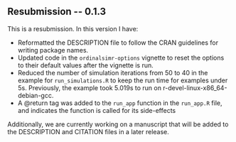 ## Resubmission -- 0.1.3

This is a resubmission. In this version I have:

* Reformatted the DESCRIPTION file to follow the CRAN guidelines for writing package names.
* Updated code in the `ordinalsimr-options` vignette to reset the options to their default values after the vignette is run.
* Reduced the number of simulation iterations from 50 to 40 in the example for `run_simulations.R` to keep the run time for examples under 5s. Previously, the example took 5.019s to run on r-devel-linux-x86_64-debian-gcc.
* A @return tag was added to the `run_app` function in the `run_app.R` file, and indicates the function is called for its side-effects

Additionally, we are currently working on a manuscript that will be added to the DESCRIPTION and CITATION files in a later release.

